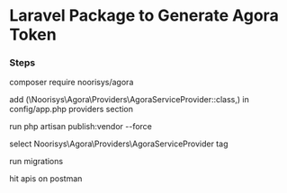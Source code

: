 # Laravel Package to Generate Agora Token

### Steps
composer require noorisys/agora

add (\Noorisys\Agora\Providers\AgoraServiceProvider::class,) in config/app.php providers section

run php artisan publish:vendor --force

select Noorisys\Agora\Providers\AgoraServiceProvider tag 

run migrations

hit apis on postman
